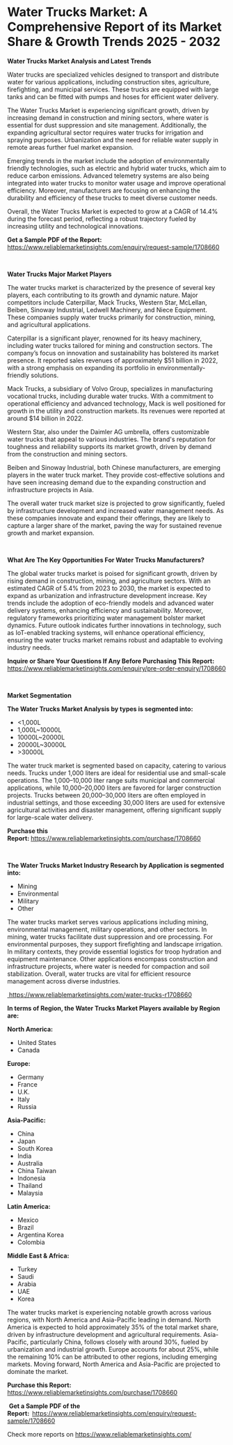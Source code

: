 <p><h1>Water Trucks Market: A Comprehensive Report of its Market Share & Growth Trends 2025 - 2032</h1></p><p><strong>Water Trucks Market Analysis and Latest Trends</strong></p>
<p><p>Water trucks are specialized vehicles designed to transport and distribute water for various applications, including construction sites, agriculture, firefighting, and municipal services. These trucks are equipped with large tanks and can be fitted with pumps and hoses for efficient water delivery.</p><p>The Water Trucks Market is experiencing significant growth, driven by increasing demand in construction and mining sectors, where water is essential for dust suppression and site management. Additionally, the expanding agricultural sector requires water trucks for irrigation and spraying purposes. Urbanization and the need for reliable water supply in remote areas further fuel market expansion.</p><p>Emerging trends in the market include the adoption of environmentally friendly technologies, such as electric and hybrid water trucks, which aim to reduce carbon emissions. Advanced telemetry systems are also being integrated into water trucks to monitor water usage and improve operational efficiency. Moreover, manufacturers are focusing on enhancing the durability and efficiency of these trucks to meet diverse customer needs.</p><p>Overall, the Water Trucks Market is expected to grow at a CAGR of 14.4% during the forecast period, reflecting a robust trajectory fueled by increasing utility and technological innovations.</p></p>
<p><strong>Get a Sample PDF of the Report:&nbsp;</strong> <a href="https://www.reliablemarketinsights.com/enquiry/request-sample/1708660?utm_campaign=2111&utm_medium=2&utm_source=Github&utm_content=ia&utm_term=27032025&utm_id=water-trucks">https://www.reliablemarketinsights.com/enquiry/request-sample/1708660</a></p>
<p>&nbsp;</p>
<p><strong>Water Trucks Major Market Players</strong></p>
<p><p>The water trucks market is characterized by the presence of several key players, each contributing to its growth and dynamic nature. Major competitors include Caterpillar, Mack Trucks, Western Star, McLellan, Beiben, Sinoway Industrial, Ledwell Machinery, and Niece Equipment. These companies supply water trucks primarily for construction, mining, and agricultural applications.</p><p>Caterpillar is a significant player, renowned for its heavy machinery, including water trucks tailored for mining and construction sectors. The company’s focus on innovation and sustainability has bolstered its market presence. It reported sales revenues of approximately $51 billion in 2022, with a strong emphasis on expanding its portfolio in environmentally-friendly solutions.</p><p>Mack Trucks, a subsidiary of Volvo Group, specializes in manufacturing vocational trucks, including durable water trucks. With a commitment to operational efficiency and advanced technology, Mack is well positioned for growth in the utility and construction markets. Its revenues were reported at around $14 billion in 2022.</p><p>Western Star, also under the Daimler AG umbrella, offers customizable water trucks that appeal to various industries. The brand's reputation for toughness and reliability supports its market growth, driven by demand from the construction and mining sectors.</p><p>Beiben and Sinoway Industrial, both Chinese manufacturers, are emerging players in the water truck market. They provide cost-effective solutions and have seen increasing demand due to the expanding construction and infrastructure projects in Asia.</p><p>The overall water truck market size is projected to grow significantly, fueled by infrastructure development and increased water management needs. As these companies innovate and expand their offerings, they are likely to capture a larger share of the market, paving the way for sustained revenue growth and market expansion.</p></p>
<p>&nbsp;</p>
<p><strong>What Are The Key Opportunities For Water Trucks Manufacturers?</strong></p>
<p><p>The global water trucks market is poised for significant growth, driven by rising demand in construction, mining, and agriculture sectors. With an estimated CAGR of 5.4% from 2023 to 2030, the market is expected to expand as urbanization and infrastructure development increase. Key trends include the adoption of eco-friendly models and advanced water delivery systems, enhancing efficiency and sustainability. Moreover, regulatory frameworks prioritizing water management bolster market dynamics. Future outlook indicates further innovations in technology, such as IoT-enabled tracking systems, will enhance operational efficiency, ensuring the water trucks market remains robust and adaptable to evolving industry needs.</p></p>
<p><strong>Inquire or Share Your Questions If Any Before Purchasing This Report:</strong> <a href="https://www.reliablemarketinsights.com/enquiry/pre-order-enquiry/1708660?utm_campaign=2111&utm_medium=2&utm_source=Github&utm_content=ia&utm_term=27032025&utm_id=water-trucks">https://www.reliablemarketinsights.com/enquiry/pre-order-enquiry/1708660</a></p>
<p>&nbsp;</p>
<p><strong>Market Segmentation</strong></p>
<p><strong>The Water Trucks Market Analysis by types is segmented into:</strong></p>
<p><ul><li><1,000L</li><li>1,000L~10000L</li><li>10000L~20000L</li><li>20000L~30000L</li><li>>30000L</li></ul></p>
<p><p>The water truck market is segmented based on capacity, catering to various needs. Trucks under 1,000 liters are ideal for residential use and small-scale operations. The 1,000–10,000 liter range suits municipal and commercial applications, while 10,000–20,000 liters are favored for larger construction projects. Trucks between 20,000–30,000 liters are often employed in industrial settings, and those exceeding 30,000 liters are used for extensive agricultural activities and disaster management, offering significant supply for large-scale water delivery.</p></p>
<p><strong>Purchase this Report:&nbsp;</strong><a href="https://www.reliablemarketinsights.com/purchase/1708660?utm_campaign=2111&utm_medium=2&utm_source=Github&utm_content=ia&utm_term=27032025&utm_id=water-trucks">https://www.reliablemarketinsights.com/purchase/1708660</a></p>
<p>&nbsp;</p>
<p><strong>The Water Trucks Market Industry Research by Application is segmented into:</strong></p>
<p><ul><li>Mining</li><li>Environmental</li><li>Military</li><li>Other</li></ul></p>
<p><p>The water trucks market serves various applications including mining, environmental management, military operations, and other sectors. In mining, water trucks facilitate dust suppression and ore processing. For environmental purposes, they support firefighting and landscape irrigation. In military contexts, they provide essential logistics for troop hydration and equipment maintenance. Other applications encompass construction and infrastructure projects, where water is needed for compaction and soil stabilization. Overall, water trucks are vital for efficient resource management across diverse industries.</p></p>
<p><a href="https://www.reliablemarketinsights.com/water-trucks-r1708660?utm_campaign=2111&utm_medium=2&utm_source=Github&utm_content=ia&utm_term=27032025&utm_id=water-trucks">&nbsp;https://www.reliablemarketinsights.com/water-trucks-r1708660</a></p>
<p><strong>In terms of Region, the Water Trucks Market Players available by Region are:</strong></p>
<p>
    <p> <strong> North America: </strong>
        <ul>
            <li>United States</li>
            <li>Canada</li>
        </ul>
        </p> 
    <p> <strong> Europe: </strong>
        <ul>
            <li>Germany</li>
            <li>France</li>
            <li>U.K.</li>
            <li>Italy</li>
            <li>Russia</li>
        </ul>
        </p> 
    <p> <strong> Asia-Pacific: </strong>
        <ul>
            <li>China</li>
            <li>Japan</li>
            <li>South Korea</li>
            <li>India</li>
            <li>Australia</li>
            <li>China Taiwan</li>
            <li>Indonesia</li>
            <li>Thailand</li>
            <li>Malaysia</li>
        </ul>
        </p> 
    <p> <strong> Latin America: </strong>
        <ul>
            <li>Mexico</li>
            <li>Brazil</li>
            <li>Argentina Korea</li>
            <li>Colombia</li>
        </ul>
        </p> 
    <p> <strong> Middle East & Africa: </strong>
        <ul>
            <li>Turkey</li>
            <li>Saudi</li>
            <li>Arabia</li>
            <li>UAE</li>
            <li>Korea</li>
        </ul>
    </p>
    </p>
<p><p>The water trucks market is experiencing notable growth across various regions, with North America and Asia-Pacific leading in demand. North America is expected to hold approximately 35% of the total market share, driven by infrastructure development and agricultural requirements. Asia-Pacific, particularly China, follows closely with around 30%, fueled by urbanization and industrial growth. Europe accounts for about 25%, while the remaining 10% can be attributed to other regions, including emerging markets. Moving forward, North America and Asia-Pacific are projected to dominate the market.</p></p>
<p><strong>Purchase this Report: </strong><a href="https://www.reliablemarketinsights.com/purchase/1708660?utm_campaign=2111&utm_medium=2&utm_source=Github&utm_content=ia&utm_term=27032025&utm_id=water-trucks">https://www.reliablemarketinsights.com/purchase/1708660</a></p>
<p>&nbsp;<strong>Get a Sample PDF of the Report:&nbsp;&nbsp;</strong><a href="https://www.reliablemarketinsights.com/enquiry/request-sample/1708660?utm_campaign=2111&utm_medium=2&utm_source=Github&utm_content=ia&utm_term=27032025&utm_id=water-trucks">https://www.reliablemarketinsights.com/enquiry/request-sample/1708660</a></p>
<p><strong></strong></p>
<p>Check more reports on <a href="https://www.reliablemarketinsights.com/?utm_campaign=2111&utm_medium=2&utm_source=Github&utm_content=ia&utm_term=27032025&utm_id=water-trucks">https://www.reliablemarketinsights.com/</a></p>